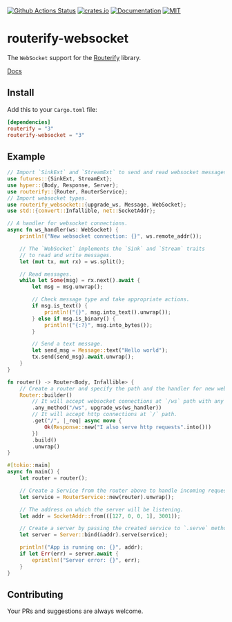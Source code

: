 [![Github Actions Status](https://github.com/routerify/routerify-websocket/workflows/Test/badge.svg)](https://github.com/routerify/routerify-websocket/actions)
[![crates.io](https://img.shields.io/crates/v/routerify-websocket.svg)](https://crates.io/crates/routerify-websocket)
[![Documentation](https://docs.rs/routerify-websocket/badge.svg)](https://docs.rs/routerify-websocket)
[![MIT](https://img.shields.io/crates/l/routerify-websocket.svg)](./LICENSE)

# routerify-websocket

The `WebSocket` support for the [Routerify](https://github.com/routerify/routerify) library.

[Docs](https://docs.rs/routerify-websocket)

## Install

Add this to your `Cargo.toml` file:

```toml
[dependencies]
routerify = "3"
routerify-websocket = "3"
```

## Example
 
```rust
// Import `SinkExt` and `StreamExt` to send and read websocket messages.
use futures::{SinkExt, StreamExt};
use hyper::{Body, Response, Server};
use routerify::{Router, RouterService};
// Import websocket types.
use routerify_websocket::{upgrade_ws, Message, WebSocket};
use std::{convert::Infallible, net::SocketAddr};

// A handler for websocket connections.
async fn ws_handler(ws: WebSocket) {
    println!("New websocket connection: {}", ws.remote_addr());

    // The `WebSocket` implements the `Sink` and `Stream` traits
    // to read and write messages.
    let (mut tx, mut rx) = ws.split();

    // Read messages.
    while let Some(msg) = rx.next().await {
        let msg = msg.unwrap();

        // Check message type and take appropriate actions.
        if msg.is_text() {
            println!("{}", msg.into_text().unwrap());
        } else if msg.is_binary() {
            println!("{:?}", msg.into_bytes());
        }

        // Send a text message.
        let send_msg = Message::text("Hello world");
        tx.send(send_msg).await.unwrap();
    }
}

fn router() -> Router<Body, Infallible> {
    // Create a router and specify the path and the handler for new websocket connections.
    Router::builder()
        // It will accept websocket connections at `/ws` path with any method type.
        .any_method("/ws", upgrade_ws(ws_handler))
        // It will accept http connections at `/` path.
        .get("/", |_req| async move {
            Ok(Response::new("I also serve http requests".into()))
        })
        .build()
        .unwrap()
}

#[tokio::main]
async fn main() {
    let router = router();

    // Create a Service from the router above to handle incoming requests.
    let service = RouterService::new(router).unwrap();

    // The address on which the server will be listening.
    let addr = SocketAddr::from(([127, 0, 0, 1], 3001));

    // Create a server by passing the created service to `.serve` method.
    let server = Server::bind(&addr).serve(service);

    println!("App is running on: {}", addr);
    if let Err(err) = server.await {
        eprintln!("Server error: {}", err);
    }
}
```

## Contributing

Your PRs and suggestions are always welcome.
